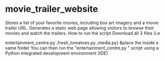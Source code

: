 # movie_trailer_website
Stores a list of your favorite movies, including box art imagery and a movie trailer URL.  Generates a static web page allowing visitors to browse their movies and watch the trailers.
How to run the script
Download all 3 files (i.e 

entertainment_centre.py	,fresh_tomatoes.py	,media.py) &place the inside a same folder
You can then run the "entertainment_centre.py " script using a Python integrated development environment (IDE)
